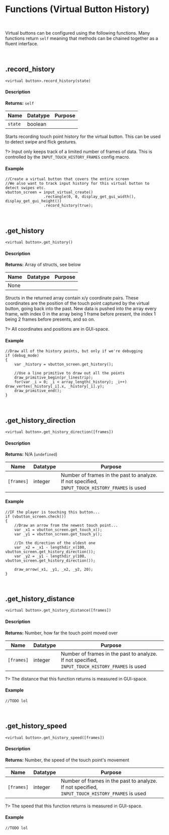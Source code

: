 # Functions (Virtual Button History)

&nbsp;

Virtual buttons can be configured using the following functions. Many functions return `self` meaning that methods can be chained together as a fluent interface.

&nbsp;

## .record_history

`<virtual button>.record_history(state)`

<!-- tabs:start -->

#### **Description**

**Returns:** `self`

|Name   |Datatype|Purpose|
|-------|--------|-------|
|`state`|boolean |       |

Starts recording touch point history for the virtual button. This can be used to detect swipe and flick gestures.

?> Input only keeps track of a limited number of frames of data. This is controlled by the `INPUT_TOUCH_HISTORY_FRAMES` config macro.

#### **Example**

```gml
//Create a virtual button that covers the entire screen
//We also want to track input history for this virtual button to detect swipes etc.
vbutton_screen = input_virtual_create()
                 .rectangle(0, 0, display_get_gui_width(), display_get_gui_height())
                 .record_history(true);
```

<!-- tabs:end -->

&nbsp;

## .get_history

`<virtual button>.get_history()`

<!-- tabs:start -->

#### **Description**

**Returns:** Array of structs, see below

|Name|Datatype|Purpose|
|----|--------|-------|
|None|        |       |

Structs in the returned array contain x/y coordinate pairs. These coordinates are the position of the touch point captured by the virtual button, going back into the past. New data is pushed into the array every frame, with index 0 in the array being 1 frame before present, the index 1 being 2 frames before presents, and so on.

?> All coordinates and positions are in GUI-space.

#### **Example**

```gml
//Draw all of the history points, but only if we're debugging
if (debug_mode)
{
    var _history = vbutton_screen.get_history();

    //Use a line primitive to draw out all the points
    draw_primitive_begin(pr_linestrip);
    for(var _i = 0; _i < array_length(_history); _i++) draw_vertex(_history[_i].x, _history[_i].y);
    draw_primitive_end();
}
```

<!-- tabs:end -->

&nbsp;

## .get_history_direction

`<virtual button>.get_history_direction([frames])`

<!-- tabs:start -->

#### **Description**

**Returns:** N/A (`undefined`)

|Name      |Datatype|Purpose                                                                                        |
|----------|--------|-----------------------------------------------------------------------------------------------|
|`[frames]`|integer |Number of frames in the past to analyze. If not specified, `INPUT_TOUCH_HISTORY_FRAMES` is used|

#### **Example**

```gml
//IF the player is touching this button...
if (vbutton_screen.check())
{
    //Draw an arrow from the newest touch point...
    var _x1 = vbutton_screen.get_touch_x();
    var _y1 = vbutton_screen.get_touch_y();
    
    //In the direction of the oldest one
    var _x2 = _x1 - lengthdir_x(100, vbutton_screen.get_history_direction());
    var _y2 = _y1 - lengthdir_y(100, vbutton_screen.get_history_direction());
    
    draw_arrow(_x1, _y1, _x2, _y2, 20);
}
```

<!-- tabs:end -->

&nbsp;

## .get_history_distance

`<virtual button>.get_history_distance([frames])`

<!-- tabs:start -->

#### **Description**

**Returns:** Number, how far the touch point moved over

|Name      |Datatype|Purpose                                                                                        |
|----------|--------|-----------------------------------------------------------------------------------------------|
|`[frames]`|integer |Number of frames in the past to analyze. If not specified, `INPUT_TOUCH_HISTORY_FRAMES` is used|

?> The distance that this function returns is measured in GUI-space.

#### **Example**

```gml
//TODO lol
```

<!-- tabs:end -->

&nbsp;

## .get_history_speed

`<virtual button>.get_history_speed([frames])`

<!-- tabs:start -->

#### **Description**

**Returns:** Number, the speed of the touch point's movement

|Name      |Datatype|Purpose                                                                                        |
|----------|--------|-----------------------------------------------------------------------------------------------|
|`[frames]`|integer |Number of frames in the past to analyze. If not specified, `INPUT_TOUCH_HISTORY_FRAMES` is used|

?> The speed that this function returns is measured in GUI-space.

#### **Example**

```gml
//TODO lol
```

<!-- tabs:end -->

